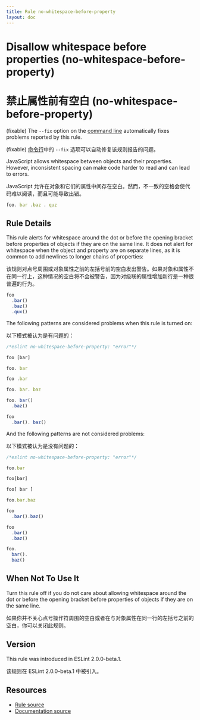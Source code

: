 ```yaml
---
title: Rule no-whitespace-before-property
layout: doc
---
```

<!-- Note: No pull requests accepted for this file. See README.md in the root directory for details. -->

# Disallow whitespace before properties (no-whitespace-before-property)

# 禁止属性前有空白 (no-whitespace-before-property)

(fixable) The `--fix` option on the [command line](../user-guide/command-line-interface#fix) automatically fixes problems reported by this rule.

(fixable) [命令行](../user-guide/command-line-interface#fix)中的 `--fix` 选项可以自动修复该规则报告的问题。

JavaScript allows whitespace between objects and their properties. However, inconsistent spacing can make code harder to read and can lead to errors.

JavaScript 允许在对象和它们的属性中间存在空白。然而，不一致的空格会使代码难以阅读，而且可能导致出错。

```js
foo. bar .baz . quz
```

## Rule Details

This rule alerts for whitespace around the dot or before the opening bracket before properties of objects if they are on the same line. It does not alert for whitespace when the object and property are on separate lines, as it is common to add newlines to longer chains of properties:

该规则对点号周围或对象属性之前的左括号前的空白发出警告。如果对象和属性不在同一行上，这种情况的空白将不会被警告，因为对级联的属性增加新行是一种很普遍的行为。

```js
foo
  .bar()
  .baz()
  .qux()
```

The following patterns are considered problems when this rule is turned on:

以下模式被认为是有问题的：

```js
/*eslint no-whitespace-before-property: "error"*/

foo [bar]

foo. bar

foo .bar

foo. bar. baz

foo. bar()
  .baz()

foo
  .bar(). baz()
```

And the following patterns are not considered problems:

以下模式被认为是没有问题的：

```js
/*eslint no-whitespace-before-property: "error"*/

foo.bar

foo[bar]

foo[ bar ]

foo.bar.baz

foo
  .bar().baz()

foo
  .bar()
  .baz()

foo.
  bar().
  baz()
```

## When Not To Use It

Turn this rule off if you do not care about allowing whitespace around the dot or before the opening bracket before properties of objects if they are on the same line.

如果你并不关心点号操作符周围的空白或者在与对象属性在同一行的左括号之前的空白，你可以关闭此规则。

## Version

This rule was introduced in ESLint 2.0.0-beta.1.

该规则在 ESLint 2.0.0-beta.1 中被引入。

## Resources

* [Rule source](https://github.com/eslint/eslint/tree/master/lib/rules/no-whitespace-before-property.js)
* [Documentation source](https://github.com/eslint/eslint/tree/master/docs/rules/no-whitespace-before-property.md)
